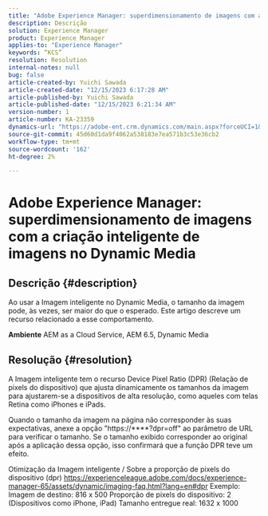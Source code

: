 ```yaml
---
title: "Adobe Experience Manager: superdimensionamento de imagens com a Criação inteligente de imagens no Dynamic Media"
description: Descrição
solution: Experience Manager
product: Experience Manager
applies-to: "Experience Manager"
keywords: “KCS”
resolution: Resolution
internal-notes: null
bug: false
article-created-by: Yuichi Sawada
article-created-date: "12/15/2023 6:17:28 AM"
article-published-by: Yuichi Sawada
article-published-date: "12/15/2023 6:21:34 AM"
version-number: 1
article-number: KA-23359
dynamics-url: "https://adobe-ent.crm.dynamics.com/main.aspx?forceUCI=1&pagetype=entityrecord&etn=knowledgearticle&id=84407498-119b-ee11-be37-6045bd006239"
source-git-commit: 45d60d1da9f4062a538183e7ea571b3c53e36cb2
workflow-type: tm+mt
source-wordcount: '162'
ht-degree: 2%

---
```


# Adobe Experience Manager: superdimensionamento de imagens com a criação inteligente de imagens no Dynamic Media

## Descrição {#description}


Ao usar a Imagem inteligente no Dynamic Media, o tamanho da imagem pode, às vezes, ser maior do que o esperado.
Este artigo descreve um recurso relacionado a esse comportamento.

<b>Ambiente</b>
AEM as a Cloud Service, AEM 6.5, Dynamic Media


## Resolução {#resolution}


A Imagem inteligente tem o recurso Device Pixel Ratio (DPR) (Relação de pixels do dispositivo) que ajusta dinamicamente os tamanhos da imagem para ajustarem-se a dispositivos de alta resolução, como aqueles com telas Retina como iPhones e iPads.

Quando o tamanho da imagem na página não corresponder às suas expectativas, anexe a opção &quot;https://\*\*\*\*?dpr=off&quot; ao parâmetro de URL para verificar o tamanho. Se o tamanho exibido corresponder ao original após a aplicação dessa opção, isso confirmará que a função DPR teve um efeito.

Otimização da Imagem inteligente / Sobre a proporção de pixels do dispositivo (dpr) https://experienceleague.adobe.com/docs/experience-manager-65/assets/dynamic/imaging-faq.html?lang=en#dpr Exemplo: Imagem de destino: 816 x 500 Proporção de pixels do dispositivo: 2 (Dispositivos como iPhone, iPad) Tamanho entregue real: 1632 x 1000
